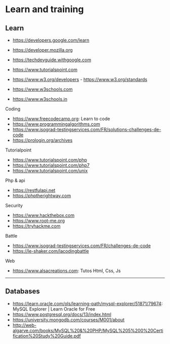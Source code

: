 # Learn and training

Learn
---
+ https://developers.google.com/learn
+ https://developer.mozilla.org
+ https://techdevguide.withgoogle.com

+ https://www.tutorialspoint.com
+ https://www.w3.org/developers - https://www.w3.org/standards
+ https://www.w3schools.com
+ https://www.w3schools.in

Coding
- https://www.freecodecamp.org: Learn to code
- https://www.programmingalgorithms.com
- https://www.isograd-testingservices.com/FR/solutions-challenges-de-code
- https://prologin.org/archives

Tutorialpoint
- https://www.tutorialspoint.com/php
- https://www.tutorialspoint.com/php7
- https://www.tutorialspoint.com/unix

Php & api
+ https://restfulapi.net
+ https://phptherightway.com

Security
* https://www.hackthebox.com
* https://www.root-me.org
* https://tryhackme.com

Battle
* https://www.isograd-testingservices.com/FR/challenges-de-code
* https://le-shaker.com/lacodingbattle

Web
+ https://www.alsacreations.com: Tutos Html, Css, Js

---
Databases
---
- https://learn.oracle.com/ols/learning-path/mysql-explorer/51871/79674: MySQL Explorer | Learn Oracle for Free
- https://www.postgresql.org/docs/13/index.html
- https://university.mongodb.com/courses/M001/about
- http://web-algarve.com/books/MySQL%20&%20PHP/MySQL%205%200%20Certification%20Study%20Guide.pdf
